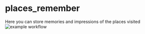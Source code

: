 # places_remember
Here you can store memories and impressions of the places visited
![example workflow](https://github.com/<OWNER>/<REPOSITORY>/actions/workflows/<WORKFLOW_FILE>/badge.svg)

